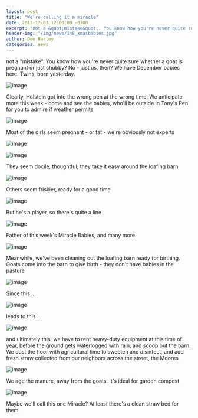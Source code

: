 ```yaml
---
layout: post
title: "We're calling it a miracle"
date: 2013-12-03 12:00:00 -0700
excerpt: "not a &quot;mistake&quot;. You know how you're never quite sure whether a goat is pregnant or just chubby? ..."
header-img: "/img/news/148_xmasbabies.jpg"
author: Dee Harley
categories: news
---
```

not a &quot;mistake&quot;. You know how you're never quite sure
whether a goat is pregnant or just chubby? No - just us, then? We have
December babies here. Twins, born yesterday.

![image](/img/news/148_xmasbabies.jpg)

Clearly, Holstein got into the wrong pen at the wrong time. We
anticipate more this week - come and see the babies, who'll be outside
in Tony's Pen for you to admire if weather permits

![image](/img/news/148_goatchubby.JPG)

Most of the girls seem pregnant - or fat - we're obviously not experts

![image](/img/news/148_goatsdocile.JPG)

![image](/img/news/148_goatdocile2.JPG)

They seem docile, thoughtful; they take it easy around the loafing
barn

![image](/img/news/148_goatholstein3.JPG)

Others seem friskier, ready for a good time

![image](/img/news/148_goatholstein2.JPG)

But he's a player, so there's quite a line

![image](/img/news/148_holstein.JPG)

Father of this week's Miracle Babies, and many more

![image](/img/news/148_goatbarn.JPG)

Meanwhile, we've been cleaning out the loafing barn ready for
birthing. Goats come into the barn to give birth - they don't have
babies in the pasture

![image](/img/news/148_goatpooh.JPG)

Since this ...

![image](/img/news/148_goatpooh2.JPG)

leads to this ...

![image](/img/news/148_goatmanure2.JPG)

and ultimately this, we have to rent heavy-duty equipment at this time
of year, before the ground gets waterlogged with rain, and scoop out
the barn. We dust the floor with agricultural lime to sweeten and
disinfect, and add fresh straw collected from our neighbors across the
street, the Moores

![image](/img/news/148_goatmanure.JPG)

We age the manure, away from the goats. It's ideal for garden compost

![image](/img/news/148_xmasbaby.jpg)

Maybe we'll call this one Miracle? At least there's a clean straw bed
for them

